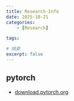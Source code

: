 ```yaml
---
title: Research-Info
date: 2025-10-21
categories: 
    - [Research]

tags: 

# 摘要
excerpt: false
---
```


## pytorch
- [download.pytorch.org](https://download.pytorch.org/whl)